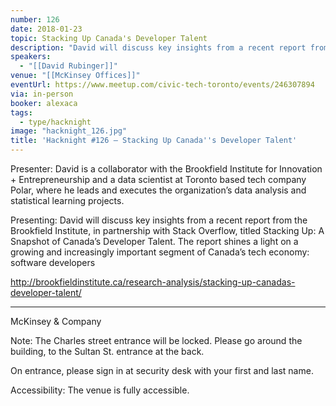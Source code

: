 ```yaml
---
number: 126
date: 2018-01-23
topic: Stacking Up Canada's Developer Talent
description: "David will discuss key insights from a recent report from the Brookfield Institute, in partnership with Stack Overflow, titled Stacking Up: A Snapshot of Canada’s Developer Talent. The report shines a light on a growing and increasingly important segment of Canada’s tech economy: software developers http://brookfieldinstitute.ca/research-analysis/stacking-up-canadas-developer-talent/"
speakers:
  - "[[David Rubinger]]"
venue: "[[McKinsey Offices]]"
eventUrl: https://www.meetup.com/civic-tech-toronto/events/246307894
via: in-person
booker: alexaca
tags:
  - type/hacknight
image: "hacknight_126.jpg"
title: 'Hacknight #126 – Stacking Up Canada''s Developer Talent'
---
```


Presenter: David is a collaborator with the Brookfield Institute for Innovation + Entrepreneurship and a data scientist at Toronto based tech company Polar, where he leads and executes the organization’s data analysis and statistical learning projects.

Presenting: David will discuss key insights from a recent report from the Brookfield Institute, in partnership with Stack Overflow, titled Stacking Up: A Snapshot of Canada’s Developer Talent. The report shines a light on a growing and increasingly important segment of Canada’s tech economy: software developers

http://brookfieldinstitute.ca/research-analysis/stacking-up-canadas-developer-talent/

***
McKinsey & Company

Note: The Charles street entrance will be locked. Please go around the building, to the Sultan St. entrance at the back.

On entrance, please sign in at security desk with your first and last name.

Accessibility: The venue is fully accessible.
